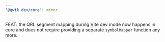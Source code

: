 ```yaml
---
'@qwik.dev/core': minor
---
```


FEAT: the QRL segment mapping during Vite dev mode now happens in core and does not require providing a separate `symbolMapper` function any more.
